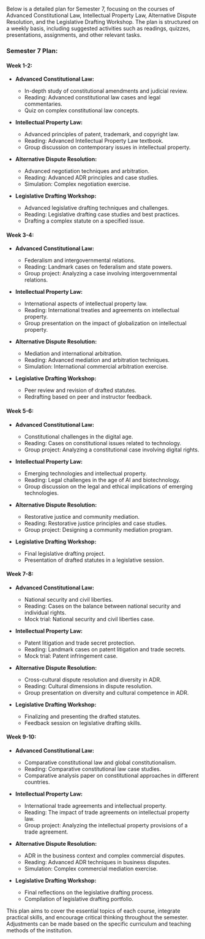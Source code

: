 Below is a detailed plan for Semester 7, focusing on the courses of Advanced Constitutional Law, Intellectual Property Law, Alternative Dispute Resolution, and the Legislative Drafting Workshop. The plan is structured on a weekly basis, including suggested activities such as readings, quizzes, presentations, assignments, and other relevant tasks.

### Semester 7 Plan:

#### Week 1-2:
- **Advanced Constitutional Law:**
  - In-depth study of constitutional amendments and judicial review.
  - Reading: Advanced constitutional law cases and legal commentaries.
  - Quiz on complex constitutional law concepts.

- **Intellectual Property Law:**
  - Advanced principles of patent, trademark, and copyright law.
  - Reading: Advanced Intellectual Property Law textbook.
  - Group discussion on contemporary issues in intellectual property.

- **Alternative Dispute Resolution:**
  - Advanced negotiation techniques and arbitration.
  - Reading: Advanced ADR principles and case studies.
  - Simulation: Complex negotiation exercise.

- **Legislative Drafting Workshop:**
  - Advanced legislative drafting techniques and challenges.
  - Reading: Legislative drafting case studies and best practices.
  - Drafting a complex statute on a specified issue.

#### Week 3-4:
- **Advanced Constitutional Law:**
  - Federalism and intergovernmental relations.
  - Reading: Landmark cases on federalism and state powers.
  - Group project: Analyzing a case involving intergovernmental relations.

- **Intellectual Property Law:**
  - International aspects of intellectual property law.
  - Reading: International treaties and agreements on intellectual property.
  - Group presentation on the impact of globalization on intellectual property.

- **Alternative Dispute Resolution:**
  - Mediation and international arbitration.
  - Reading: Advanced mediation and arbitration techniques.
  - Simulation: International commercial arbitration exercise.

- **Legislative Drafting Workshop:**
  - Peer review and revision of drafted statutes.
  - Redrafting based on peer and instructor feedback.

#### Week 5-6:
- **Advanced Constitutional Law:**
  - Constitutional challenges in the digital age.
  - Reading: Cases on constitutional issues related to technology.
  - Group project: Analyzing a constitutional case involving digital rights.

- **Intellectual Property Law:**
  - Emerging technologies and intellectual property.
  - Reading: Legal challenges in the age of AI and biotechnology.
  - Group discussion on the legal and ethical implications of emerging technologies.

- **Alternative Dispute Resolution:**
  - Restorative justice and community mediation.
  - Reading: Restorative justice principles and case studies.
  - Group project: Designing a community mediation program.

- **Legislative Drafting Workshop:**
  - Final legislative drafting project.
  - Presentation of drafted statutes in a legislative session.

#### Week 7-8:
- **Advanced Constitutional Law:**
  - National security and civil liberties.
  - Reading: Cases on the balance between national security and individual rights.
  - Mock trial: National security and civil liberties case.

- **Intellectual Property Law:**
  - Patent litigation and trade secret protection.
  - Reading: Landmark cases on patent litigation and trade secrets.
  - Mock trial: Patent infringement case.

- **Alternative Dispute Resolution:**
  - Cross-cultural dispute resolution and diversity in ADR.
  - Reading: Cultural dimensions in dispute resolution.
  - Group presentation on diversity and cultural competence in ADR.

- **Legislative Drafting Workshop:**
  - Finalizing and presenting the drafted statutes.
  - Feedback session on legislative drafting skills.

#### Week 9-10:
- **Advanced Constitutional Law:**
  - Comparative constitutional law and global constitutionalism.
  - Reading: Comparative constitutional law case studies.
  - Comparative analysis paper on constitutional approaches in different countries.

- **Intellectual Property Law:**
  - International trade agreements and intellectual property.
  - Reading: The impact of trade agreements on intellectual property law.
  - Group project: Analyzing the intellectual property provisions of a trade agreement.

- **Alternative Dispute Resolution:**
  - ADR in the business context and complex commercial disputes.
  - Reading: Advanced ADR techniques in business disputes.
  - Simulation: Complex commercial mediation exercise.

- **Legislative Drafting Workshop:**
  - Final reflections on the legislative drafting process.
  - Compilation of legislative drafting portfolio.

This plan aims to cover the essential topics of each course, integrate practical skills, and encourage critical thinking throughout the semester. Adjustments can be made based on the specific curriculum and teaching methods of the institution.
